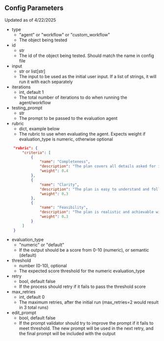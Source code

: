 ## Config Parameters
Updated as of 4/22/2025


- type
  - "agent" or "workflow" or "custom_workflow"
  - The object being tested
- id
  - str
  - The id of the object being tested. Should match the name in config file
- input
  - str or list[str]
  - The input to be used as the initial user input. If a list of strings, it will run it with each separately
- iterations
  - int, default 1
  - The total number of iterations to do when running the agent/workflow
- testing_prompt
  - str
  - The prompt to be passed to the evaluation agent
- rubric
  - dict, example below
  - The rubric to use when evaluating the agent. Expects weight if evaluation_type is numeric, otherwise optional
```json 
    "rubric": {
        "criteria": [
            {
                "name": "Completeness",
                "description": "The plan covers all details asked for in the initial prompt.",
                "weight": 0.4
            },
            {
                "name": "Clarity",
                "description": "The plan is easy to understand and follow.",
                "weight": 0.3
            },
            {
                "name": "Feasibility",
                "description": "The plan is realistic and achievable within the given time frame.",
                "weight": 0.3
            }
        ]
    }
```
- evaluation_type
  - "numeric" or "default"
  - If the output should be a score from 0-10 (numeric), or semantic (default)
- threshold
  - number (0-10), optional
  - The expected score threshold for the numeric evaluation_type
- retry
  - bool, default false
  - If the process should retry if it fails to pass the threshold score
- max_retries
  - int, default 0
  - The maximum retries, after the initial run (max_retries=2 would result in 3 total runs)
- edit_prompt
  - bool, default false
  - If the prompt validator should try to improve the prompt if it fails to meet threshold. The new prompt will be used in the next retry, and the final prompt will be included with the output